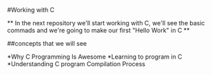 #Working with C

**
In the next repository we'll start working with C, we'll see the basic commads and we're going to make our first "Hello Work" in C
**

##concepts that we will see

*Why C Programming Is Awesome
*Learning to program in C 
*Understanding C program Compilation Process

